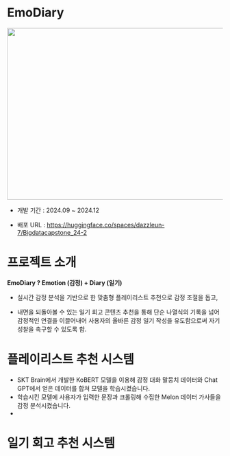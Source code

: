 #  EmoDiary
<img src="https://github.com/user-attachments/assets/3a4d931f-e36a-4356-aa4f-9a3a12879736"  width="700" height="400"/>
<br>

- 개발 기간 : 2024.09 ~ 2024.12
  
- 배포 URL : https://huggingface.co/spaces/dazzleun-7/Bigdatacapstone_24-2
</p>

# 프로젝트 소개
<b>EmoDiary ? Emotion (감정) + Diary (일기)</b>

-  실시간 감정 분석을 기반으로 한 맞춤형 플레이리스트 추천으로 감정 조절을 돕고,

- 내면을 되돌아볼 수 있는 일기 회고 콘텐츠 추천을 통해 단순 나열식의 기록을 넘어 감정적인 연결을 이끌어내어
  사용자의 올바른 감정 일기 작성을 유도함으로써 자기 성찰을 촉구할 수 있도록 함. 
</p>

# 플레이리스트 추천 시스템

- SKT Brain에서 개발한 KoBERT 모델을 이용해 감정 대화 말뭉치 데이터와 Chat GPT에서 얻은 데이터를 합쳐 모델을 학습시켰습니다.
- 학습시킨 모델에 사용자가 입력한 문장과 크롤링해 수집한 Melon 데이터 가사들을 감정 분석시켰습니다.
- 

# 일기 회고 추천 시스템

